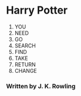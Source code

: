 # Harry Potter 

1. YOU
2. NEED
3. GO
4. SEARCH
5. FIND
6. TAKE
7. RETURN
8. CHANGE

### Written by J. K. Rowling